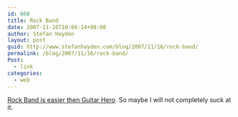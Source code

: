 ```yaml
---
id: 660
title: Rock Band
date: 2007-11-16T10:04:14+00:00
author: Stefan Hayden
layout: post
guid: http://www.stefanhayden.com/blog/2007/11/16/rock-band/
permalink: /blog/2007/11/16/rock-band/
Post:
  - link
categories:
  - web
---
```

<p><a href="http://feeds.joystiq.com/~r/weblogsinc/joystiq/~3/185559990/">Rock Band is easier then Guitar Hero</a>. So maybe I will not completely suck at it.
</p>
